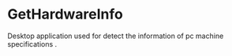 # GetHardwareInfo
Desktop application used for detect the information of pc machine specifications .
